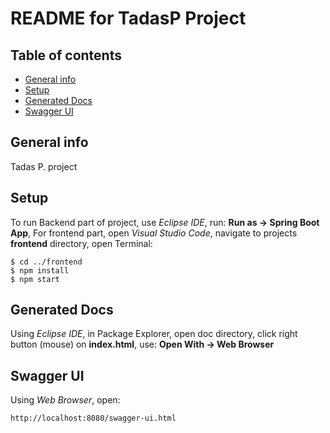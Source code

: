 # README for TadasP Project
## Table of contents
* [General info](#general-info)
* [Setup](#setup)
* [Generated Docs](#generated-docs)
* [Swagger UI](#swagger)

## General info

Tadas P. project


## Setup

To run Backend part of project, use *Eclipse IDE*, 
run: **Run as -> Spring Boot App**,
For frontend part, open *Visual Studio Code*, navigate to projects **frontend** directory, open Terminal:

```
$ cd ../frontend
$ npm install
$ npm start
```
## Generated Docs

Using *Eclipse IDE*, in Package Explorer, open doc directory, click right button (mouse) on **index.html**,
use: **Open With -> Web Browser**


## Swagger UI

Using *Web Browser*, open:
```
http://localhost:8080/swagger-ui.html
```
